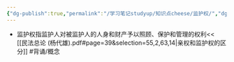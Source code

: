 ```yaml
---
{"dg-publish":true,"permalink":"/学习笔记studyup/知识点cheese/监护权/","dgPassFrontmatter":true,"created":"2024-07-12T22:24:39.896+08:00","updated":"2024-09-11T12:09:35.202+08:00"}
---
```


- 监护权指监护人对被监护人的人身和财产予以照顾、保护和管理的权利<< [[民法总论 (杨代雄).pdf#page=39&selection=55,2,63,14|亲权和监护权的区分]] #背诵/概念 